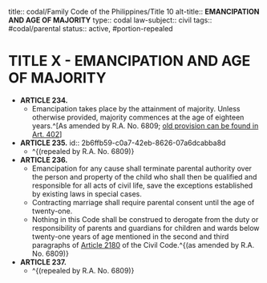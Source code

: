 title:: codal/Family Code of the Philippines/Title 10
alt-title:: **EMANCIPATION AND AGE OF MAJORITY**
type:: codal
law-subject:: civil
tags:: #codal/parental
status:: active, #portion-repealed

# TITLE X - EMANCIPATION AND AGE OF MAJORITY
- **ARTICLE 234.**
	- Emancipation takes place by the attainment of majority. Unless otherwise provided, majority commences at the age of eighteen years.^[As amended by R.A. No. 6809; [old provision can be found in Art. 402](((44482660-a555-4b7f-984e-bff06f60a8ba)))]
- **ARTICLE 235.**
  id:: 2b6ffb59-c0a7-42eb-8626-07a6dcabba8d
	- ^{(repealed by R.A. No. 6809)}
- **ARTICLE 236.**
	- Emancipation for any cause shall terminate parental authority over the person and property of the child who shall then be qualified and responsible for all acts of civil life, save the exceptions established by existing laws in special cases.
	- Contracting marriage shall require parental consent until the age of twenty-one.
	- Nothing in this Code shall be construed to derogate from the duty or responsibility of parents and guardians for children and wards below twenty-one years of age mentioned in the second and third paragraphs of [Article 2180](((da241e50-f4cd-46af-af2e-fd692c15a255))) of the Civil Code.^{(as amended by R.A. No. 6809)}
- **ARTICLE 237.**
	- ^{(repealed by R.A. No. 6809)}